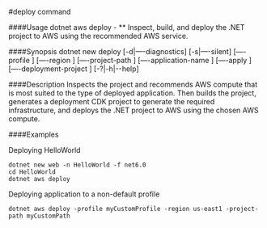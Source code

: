 #deploy command

####Usage
    dotnet aws deploy *-* ** Inspect, build, and deploy the .NET project to AWS using the recommended AWS service.

####Synopsis
    dotnet new deploy [-d|—-diagnostics] [-s|—-silent] [—-profile <PROFILE>] [—-region <REGION>] [—-project-path <PROJECT-PATH>] [—-application-name <CLOUD-APPLICATION-NAME>] [—-apply <PATH-TO-DEPLOYMENT-SETTINGS>] [—-deployment-project <CDK-DEPLOYMENT-PROJECT-PATH>] [-?|-h|--help]

####Description
Inspects the project and recommends AWS compute that is most suited to the type of deployed application. Then builds the project, generates a deployment CDK project to generate the required infrastructure, and deploys the .NET project to AWS using the chosen AWS compute.

####Examples

Deploying HelloWorld

    dotnet new web -n HelloWorld -f net6.0
    cd HelloWorld
    dotnet aws deploy

Deploying application to a non-default profile

    dotnet aws deploy -profile myCustomProfile -region us-east1 -project-path myCustomPath

